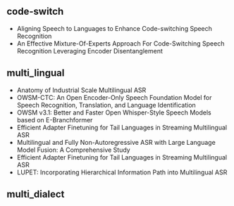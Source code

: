 ## code-switch
- Aligning Speech to Languages to Enhance Code-switching Speech Recognition
- An Effective Mixture-Of-Experts Approach For Code-Switching Speech Recognition Leveraging Encoder Disentanglement
## multi_lingual
- Anatomy of Industrial Scale Multilingual ASR
- OWSM-CTC: An Open Encoder-Only Speech Foundation Model for Speech Recognition, Translation, and Language Identification
- OWSM v3.1: Better and Faster Open Whisper-Style Speech Models based on E-Branchformer
- Efficient Adapter Finetuning for Tail Languages in Streaming Multilingual ASR
- Multilingual and Fully Non-Autoregressive ASR with Large Language Model Fusion: A Comprehensive Study
- Efficient Adapter Finetuning for Tail Languages in Streaming Multilingual ASR
- LUPET: Incorporating Hierarchical Information Path into Multilingual ASR
## multi_dialect
